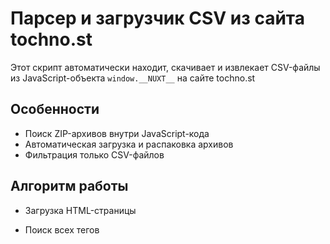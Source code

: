 # Парсер и загрузчик CSV из сайта tochno.st

Этот скрипт автоматически находит, скачивает и извлекает CSV-файлы из JavaScript-объекта `window.__NUXT__` на сайте tochno.st

## Особенности

- Поиск ZIP-архивов внутри JavaScript-кода
- Автоматическая загрузка и распаковка архивов
- Фильтрация только CSV-файлов


## Алгоритм работы
- Загрузка HTML-страницы

- Поиск всех тегов <script>

- Извлечение URL ZIP-архивов из window.__NUXT__

- Скачивание и распаковка архивов

- Фильтрация CSV-файлов

## Пример использования: 

### Шаг 1: 

- Вставляем ссылку и директорию папки в конфиг:

<img width="388" height="59" alt="image" src="https://github.com/user-attachments/assets/fa659f0b-4412-4d9d-9c27-67592265e197" />

### Шаг 2: 
- Запускаем программу, в терминале видим следующее:
<img width="1131" height="96" alt="image" src="https://github.com/user-attachments/assets/b74ebed5-7fed-42e3-9d1a-7d144250604f" />

### Шаг 3:
- После загрузки в терминале отобразится размер файла:
<img width="221" height="42" alt="image" src="https://github.com/user-attachments/assets/edf564db-de4b-447e-a19d-58423bb8fc9f" />

- Как видим, файл успешно скачался в указанную папку:
<img width="374" height="93" alt="image" src="https://github.com/user-attachments/assets/03b68d6f-96d5-4cf1-b194-668f7af04157" />



## TODO:
- парсинг каталога датасетов - <b>done</b>
- выборочная загрузка множества датасетов

